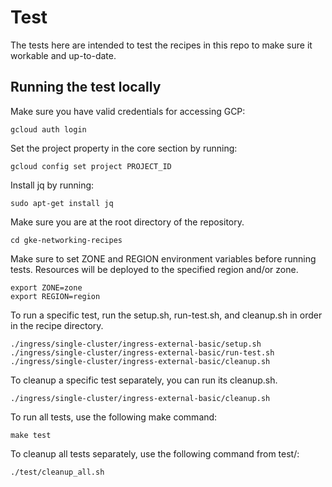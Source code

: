 <!-- 
Copyright 2023 Google LLC

Licensed under the Apache License, Version 2.0 (the "License");
you may not use this file except in compliance with the License.
You may obtain a copy of the License at

    https://www.apache.org/licenses/LICENSE-2.0

Unless required by applicable law or agreed to in writing, software
distributed under the License is distributed on an "AS IS" BASIS,
WITHOUT WARRANTIES OR CONDITIONS OF ANY KIND, either express or implied.
See the License for the specific language governing permissions and
limitations under the License.
-->

# Test

The tests here are intended to test the recipes in this repo to make sure it workable and up-to-date.

## Running the test locally

Make sure you have valid credentials for accessing GCP:

```
gcloud auth login
```

Set the project property in the core section by running:
```
gcloud config set project PROJECT_ID
```

Install jq by running:
```
sudo apt-get install jq
```

Make sure you are at the root directory of the repository.

```
cd gke-networking-recipes
```


Make sure to set ZONE and REGION environment variables before running tests. Resources will be deployed to the specified region and/or zone.
```
export ZONE=zone
export REGION=region
```

To run a specific test, run the setup.sh, run-test.sh, and cleanup.sh in order in the recipe directory.

```
./ingress/single-cluster/ingress-external-basic/setup.sh
./ingress/single-cluster/ingress-external-basic/run-test.sh
./ingress/single-cluster/ingress-external-basic/cleanup.sh
```

To cleanup a specific test separately, you can run its cleanup.sh.
```
./ingress/single-cluster/ingress-external-basic/cleanup.sh
```

To run all tests, use the following make command:
```
make test
```

To cleanup all tests separately, use the following command from test/:
```
./test/cleanup_all.sh
```